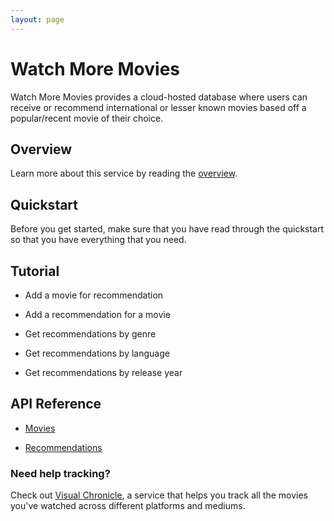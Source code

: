 ```yaml
---
layout: page
---
```


# Watch More Movies

Watch More Movies provides a cloud-hosted database where users can receive or recommend international or lesser known movies based off a popular/recent movie of their choice.

## Overview

Learn more about this service by reading the [overview](overview.md).

## Quickstart

Before you get started, make sure that you have read through the quickstart so that you have everything that you need.

## Tutorial

* Add a movie for recommendation

* Add a recommendation for a movie

* Get recommendations by genre

* Get recommendations by language

* Get recommendations by release year

## API Reference

* [Movies](api/movies)

* [Recommendations](api/recommendations.md)

### Need help tracking?

Check out [Visual Chronicle](https://conjaytech.github.io/visual-chronicle/), a service that helps you track all the movies you've watched across different platforms and mediums.

